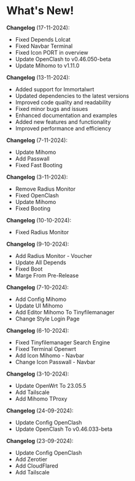 # What's New!

**Changelog** (17-11-2024):
- Fixed Depends Lolcat
- Fixed Navbar Terminal
- Fixed Icon PORT in overview
- Update OpenClash to v0.46.050-beta
- Update Mihomo to v1.11.0


**Changelog** (13-11-2024):
- Added support for Immortalwrt
- Updated dependencies to the latest versions
- Improved code quality and readability
- Fixed minor bugs and issues
- Enhanced documentation and examples
- Added new features and functionality
- Improved performance and efficiency

**Changelog** (7-11-2024):
- Update Mihomo
- Add Passwall
- Fixed Fast Booting

**Changelog** (3-11-2024):
- Remove Radius Monitor
- Fixed OpenClash
- Update Mihomo
- Fixed Booting

**Changelog** (10-10-2024):
- Fixed Radius Monitor

**Changelog** (9-10-2024):
- Add Radius Monitor - Voucher
- Update All Depends
- Fixed Boot
- Marge From Pre-Release

**Changelog** (7-10-2024):
- Add Config Mihomo
- Update UI Mihomo
- Add Editor Mihomo To Tinyfilemanager
- Change Style Login Page

**Changelog** (6-10-2024):
- Fixed Tinyfilemanager Search Engine
- Fixed Terminal Openwrt
- Add Icon Mihomo - Navbar
- Change Icon Passwall - Navbar

**Changelog** (3-10-2024):
- Update OpenWrt To 23.05.5
- Add Tailscale
- Add Mihomo TProxy

**Changelog** (24-09-2024):
- Update Config OpenClash
- Update OpenClash To v0.46.033-beta

**Changelog** (23-09-2024):
- Update Config OpenClash
- Add Zerotier
- Add CloudFlared
- Add Tailscale
